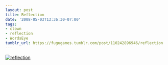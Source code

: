 ```yaml
---
layout: post
title: Reflection
date: '2008-05-03T13:36:30-07:00'
tags:
- clown
- reflection
- WordsEye
tumblr_url: https://fugugames.tumblr.com/post/110242896946/reflection
---
```

[![](http://itshardtofondlepenguins.com/wp-content/uploads/2008/05/reflection.jpg "reflection")](http://itshardtofondlepenguins.com/wp-content/uploads/2008/05/reflection.jpg)
